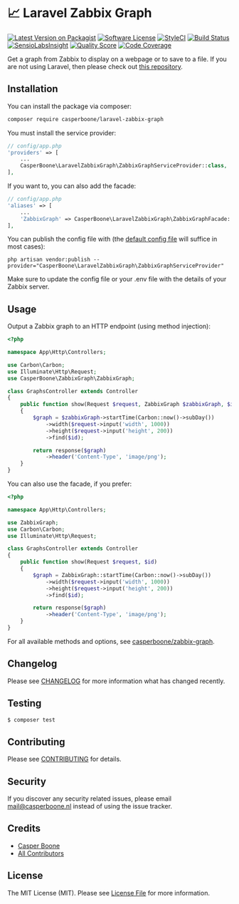 # 📈 Laravel Zabbix Graph

[![Latest Version on Packagist](https://img.shields.io/packagist/v/casperboone/laravel-zabbix-graph.svg?style=flat-square)](https://packagist.org/packages/casperboone/laravel-zabbix-graph)
[![Software License](https://img.shields.io/badge/license-MIT-brightgreen.svg?style=flat-square)](LICENSE.md)
[![StyleCI](https://styleci.io/repos/86945098/shield)](https://styleci.io/repos/86945098)
[![Build Status](https://img.shields.io/travis/casperboone/laravel-zabbix-graph/master.svg?style=flat-square)](https://travis-ci.org/casperboone/laravel-zabbix-graph)
[![SensioLabsInsight](https://img.shields.io/sensiolabs/i/a93de4da-3ccc-4243-bfc0-be924803406c.svg?style=flat-square)](https://insight.sensiolabs.com/projects/a93de4da-3ccc-4243-bfc0-be924803406c)
[![Quality Score](https://img.shields.io/scrutinizer/g/casperboone/laravel-zabbix-graph.svg?style=flat-square)](https://scrutinizer-ci.com/g/casperboone/laravel-zabbix-graph)
[![Code Coverage](https://img.shields.io/scrutinizer/coverage/g/casperboone/laravel-zabbix-graph/master.svg?style=flat-square)](https://scrutinizer-ci.com/g/casperboone/laravel-zabbix-graph/?branch=master)


Get a graph from Zabbix to display on a webpage or to save to a file. If you are not using Laravel, then please check out [this repository](https://github.com/casperboone/zabbix-graph). 


## Installation
You can install the package via composer:

```bash
composer require casperboone/laravel-zabbix-graph
```

You must install the service provider:
```php
// config/app.php
'providers' => [
    ...
    CasperBoone\LaravelZabbixGraph\ZabbixGraphServiceProvider::class,
],
```

If you want to, you can also add the facade:
```php
// config/app.php
'aliases' => [
    ...
    'ZabbixGraph' => CasperBoone\LaravelZabbixGraph\ZabbixGraphFacade::class,
],
```
You can publish the config file with (the [default config file](https://github.com/casperboone/laravel-zabbix-graph/blob/master/config/zabbixgraph.php) will suffice in most cases):
```
php artisan vendor:publish --provider="CasperBoone\LaravelZabbixGraph\ZabbixGraphServiceProvider"
```
Make sure to update the config file or your .env file with the details of your Zabbix server.

## Usage
Output a Zabbix graph to an HTTP endpoint (using method injection):
```php
<?php

namespace App\Http\Controllers;

use Carbon\Carbon;
use Illuminate\Http\Request;
use CasperBoone\ZabbixGraph\ZabbixGraph;

class GraphsController extends Controller
{
    public function show(Request $request, ZabbixGraph $zabbixGraph, $id)
    {
        $graph = $zabbixGraph->startTime(Carbon::now()->subDay())
            ->width($request->input('width', 1000))
            ->height($request->input('height', 200))
            ->find($id);

        return response($graph)
            ->header('Content-Type', 'image/png');
    }
}
```

You can also use the facade, if you prefer:
```php
<?php

namespace App\Http\Controllers;

use ZabbixGraph;
use Carbon\Carbon;
use Illuminate\Http\Request;

class GraphsController extends Controller
{
    public function show(Request $request, $id)
    {
        $graph = ZabbixGraph::startTime(Carbon::now()->subDay())
            ->width($request->input('width', 1000))
            ->height($request->input('height', 200))
            ->find($id);

        return response($graph)
            ->header('Content-Type', 'image/png');
    }
}
```

For all available methods and options, see [casperboone/zabbix-graph](https://github.com/casperboone/zabbix-graph).

## Changelog

Please see [CHANGELOG](CHANGELOG.md) for more information what has changed recently.

## Testing

```bash
$ composer test
```

## Contributing

Please see [CONTRIBUTING](CONTRIBUTING.md) for details.

## Security

If you discover any security related issues, please email mail@casperboone.nl instead of using the issue tracker.

## Credits

- [Casper Boone](https://github.com/casperboone)
- [All Contributors](../../contributors)

## License

The MIT License (MIT). Please see [License File](LICENSE.md) for more information.
